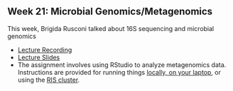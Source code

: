 ## Week 21: Microbial Genomics/Metagenomics

This week, Brigida Rusconi talked about 16S sequencing and microbial genomics

- [Lecture Recording](https://wustl.box.com/s/vpywevesyqekyd7p06u5gy2no72cw95a)
- [Lecture Slides](https://wustl.box.com/s/920w2kcobrl6ia66lywqre9zj4tmzzqd)
- The assignment involves using RStudio to analyze metagenomics data.  Instructions are provided for running things [locally, on your laptop](instruction_local_docker_Rstudio.md), or using the [RIS cluster](instruction_RIS_docker_Rstudio.md). 

